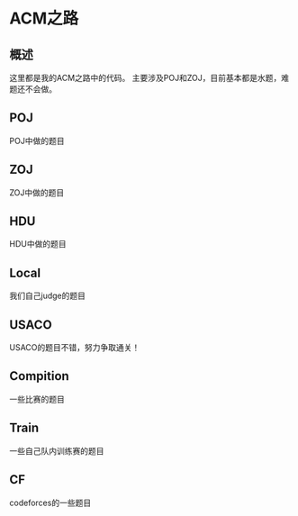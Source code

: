 ACM之路
====================
## 概述 ##
这里都是我的ACM之路中的代码。
主要涉及POJ和ZOJ，目前基本都是水题，难题还不会做。
## POJ ##
POJ中做的题目
## ZOJ ##
ZOJ中做的题目
## HDU ##
HDU中做的题目
## Local ##
我们自己judge的题目
## USACO ##
USACO的题目不错，努力争取通关！
## Compition ##
一些比赛的题目
## Train ##
一些自己队内训练赛的题目
## CF ##
codeforces的一些题目
